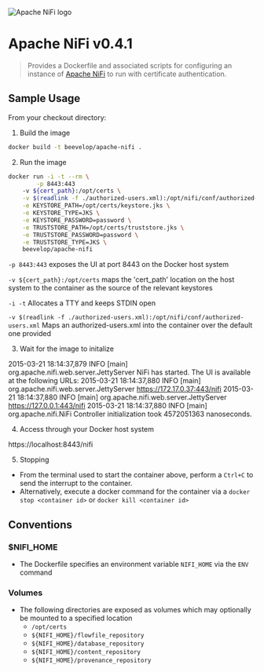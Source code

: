 ![Apache NiFi logo](https://nifi.apache.org/images/niFi-logo-horizontal.png "Apache NiFi")
# Apache NiFi v0.4.1

> Provides a Dockerfile and associated scripts for configuring an instance of [Apache NiFi](https://nifi.apache.org) to run with certificate authentication.

## Sample Usage

From your checkout directory:
		
1. Build the image
```bash
docker build -t beevelop/apache-nifi .
```
		
2. Run the image 
```bash
docker run -i -t --rm \
    	-p 8443:443
    -v ${cert_path}:/opt/certs \
    -v $(readlink -f ./authorized-users.xml):/opt/nifi/conf/authorized-users.xml \
    -e KEYSTORE_PATH=/opt/certs/keystore.jks \
    -e KEYSTORE_TYPE=JKS \
    -e KEYSTORE_PASSWORD=password \
    -e TRUSTSTORE_PATH=/opt/certs/truststore.jks \
    -e TRUSTSTORE_PASSWORD=password \
    -e TRUSTSTORE_TYPE=JKS \
    beevelop/apache-nifi
```

`-p 8443:443`
exposes the UI at port 8443 on the Docker host system

`-v ${cert_path}:/opt/certs` 
maps the 'cert_path' location on the host system to the container as the source of the relevant keystores

`-i -t` Allocates a TTY and keeps STDIN open

`-v $(readlink -f ./authorized-users.xml):/opt/nifi/conf/authorized-users.xml` Maps an authorized-users.xml into the container over the default one provided

3. Wait for the image to initalize

2015-03-21 18:14:37,879 INFO [main] org.apache.nifi.web.server.JettyServer NiFi has started. The UI is available at the following URLs:
2015-03-21 18:14:37,880 INFO [main] org.apache.nifi.web.server.JettyServer https://172.17.0.37:443/nifi
2015-03-21 18:14:37,880 INFO [main] org.apache.nifi.web.server.JettyServer https://127.0.0.1:443/nifi
2015-03-21 18:14:37,880 INFO [main] org.apache.nifi.NiFi Controller initialization took 4572051363 nanoseconds.
		
4. Access through your Docker host system
 	
https://localhost:8443/nifi
		
5. Stopping
		
* From the terminal used to start the container above, perform a `Ctrl+C` to send the interrupt to the container.
* Alternatively, execute a docker command for the container via a `docker stop <container id>` or `docker kill <container id>`

		
## Conventions
### $NIFI_HOME
- The Dockerfile specifies an environment variable `NIFI_HOME` via the `ENV` command

### Volumes
- The following directories are exposed as volumes which may optionally be mounted to a specified location
  - `/opt/certs`
  - `${NIFI_HOME}/flowfile_repository`
  - `${NIFI_HOME}/database_repository`
  - `${NIFI_HOME}/content_repository`
  - `${NIFI_HOME}/provenance_repository`
